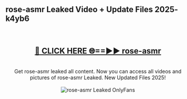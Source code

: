 <h2>rose-asmr Leaked Video + Update Files 2025- k4yb6</h2>
<br>
<div align="center">
<h2><a href="https://libra.edu.pl?rose-asmr" rel="nofollow">🔴 CLICK HERE 🌐==►► rose-asmr</a></h2>
<br>
Get rose-asmr leaked all content. Now you can access all videos and pictures of rose-asmr Leaked. New Updated Files 2025!
<br>
<br>
<a href="https://libra.edu.pl?rose-asmr" rel="nofollow" data-target="animated-image.originalLink"><img src="https://i.ibb.co.com/WyWwxjT/player-gif2.gif" alt="rose-asmr Leaked OnlyFans" style="max-width: 100%; display: inline-block;" data-target="animated-image.originalImage"></a>
</div>
<br>